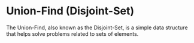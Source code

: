 # Union-Find (Disjoint-Set)

The Union-Find, also known as the Disjoint-Set, is a simple data structure that helps solve problems related to sets of elements. 
